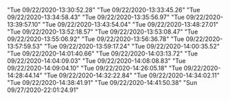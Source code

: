 "Tue 09/22/2020-13:30:52.28" 
"Tue 09/22/2020-13:33:45.26" 
"Tue 09/22/2020-13:34:58.43" 
"Tue 09/22/2020-13:35:56.97" 
"Tue 09/22/2020-13:39:57.10" 
"Tue 09/22/2020-13:43:54.04" 
"Tue 09/22/2020-13:48:27.01" 
"Tue 09/22/2020-13:52:18.57" 
"Tue 09/22/2020-13:53:08.47" 
"Tue 09/22/2020-13:55:06.92" 
"Tue 09/22/2020-13:56:36.78" 
"Tue 09/22/2020-13:57:59.53" 
"Tue 09/22/2020-13:59:17.24" 
"Tue 09/22/2020-14:00:35.52" 
"Tue 09/22/2020-14:01:40.66" 
"Tue 09/22/2020-14:03:13.72" 
"Tue 09/22/2020-14:04:09.03" 
"Tue 09/22/2020-14:08:08.83" 
"Tue 09/22/2020-14:09:04.10" 
"Tue 09/22/2020-14:26:05.18" 
"Tue 09/22/2020-14:28:44.14" 
"Tue 09/22/2020-14:32:22.84" 
"Tue 09/22/2020-14:34:02.11" 
"Tue 09/22/2020-14:38:41.91" 
"Tue 09/22/2020-14:41:50.38" 
"Sun 09/27/2020-22:01:24.91" 
